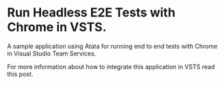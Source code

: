 # Run Headless E2E Tests with Chrome in VSTS.

A sample application using Atata for running end to end tests with Chrome in Visual Studio Team Services.

For more information about how to integrate this application in VSTS read this post.
